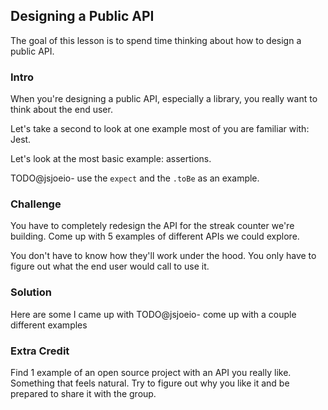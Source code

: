 ## Designing a Public API

The goal of this lesson is to spend time thinking about how to design a public API.

### Intro

When you're designing a public API, especially a library, you really want to think about the end user.

Let's take a second to look at one example most of you are familiar with: Jest.

Let's look at the most basic example: assertions.

TODO@jsjoeio- use the `expect` and the `.toBe` as an example.

### Challenge

You have to completely redesign the API for the streak counter we're building. Come up with 5 examples of different APIs we could explore.

You don't have to know how they'll work under the hood. You only have to figure out what the end user would call to use it.

### Solution

Here are some I came up with
TODO@jsjoeio- come up with a couple different examples

### Extra Credit

Find 1 example of an open source project with an API you really like. Something that feels natural. Try to figure out why you like it and be prepared to share it with the group.
